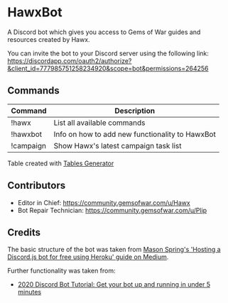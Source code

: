 # HawxBot

A Discord bot which gives you access to Gems of War guides and resources created by Hawx.

You can invite the bot to your Discord server using the following link:
https://discordapp.com/oauth2/authorize?&client_id=777985751258234920&scope=bot&permissions=264256

## Commands

| Command          | Description                                                                               |
|------------------|-------------------------------------------------------------------------------------------|
| !hawx            | List all available commands                                                               |
| !hawxbot         | Info on how to add new functionality to HawxBot                                           |
| !campaign        | Show Hawx's latest campaign task list                                                     |


Table created with [Tables Generator](https://www.tablesgenerator.com/markdown_tables)

## Contributors

* Editor in Chief: https://community.gemsofwar.com/u/Hawx
* Bot Repair Technician: https://community.gemsofwar.com/u/Plip

## Credits

The basic structure of the bot was taken from [Mason Spring's 'Hosting a Discord.js bot for free using Heroku' guide on Medium](https://medium.com/@mason.spr/hosting-a-discord-js-bot-for-free-using-heroku-564c3da2d23f).

Further functionality was taken from:
* [2020 Discord Bot Tutorial: Get your bot up and running in under 5 minutes](https://codeburst.io/discord-bot-tutorial-2020-a8a2e37e347c)